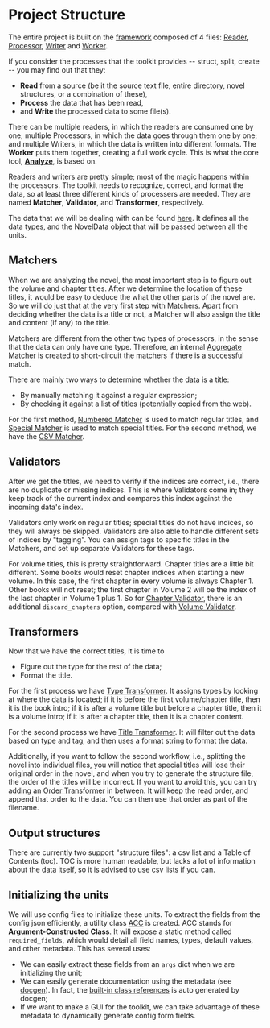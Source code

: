 # Project Structure

The entire project is built on the [framework](/framework) composed of 4 files: [Reader](/framework/reader.py), [Processor](/framework/processor.py), [Writer](/framework/writer.py) and [Worker](/framework/worker.py).

If you consider the processes that the toolkit provides -- struct, split, create -- you may find out that they:

- **Read** from a source (be it the source text file, entire directory, novel structures, or a combination of these),
- **Process** the data that has been read,
- and **Write** the processed data to some file(s).

There can be multiple readers, in which the readers are consumed one by one; multiple Processors, in which the data goes through them one by one; and multiple Writers, in which the data is written into different formats. The **Worker** puts them together, creating a full work cycle. This is what the core tool, [**Analyze**](/toolkit/analyze_novel.py), is based on.

Readers and writers are pretty simple; most of the magic happens within the processors. The toolkit needs to recognize, correct, and format the data, so at least three different kinds of processers are needed. They are named **Matcher**, **Validator**, and **Transformer**, respectively.

The data that we will be dealing with can be found [here](common/data.py). It defines all the data types, and the NovelData object that will be passed between all the units.

## Matchers

When we are analyzing the novel, the most important step is to figure out the volume and chapter titles. After we determine the location of these titles, it would be easy to deduce the what the other parts of the novel are. So we will do just that at the very first step with Matchers. Apart from deciding whether the data is a title or not, a Matcher will also assign the title and content (if any) to the title.

Matchers are different from the other two types of processors, in the sense that the data can only have one type. Therefore, an internal [Aggregate Matcher](/processors/matchers/aggregate_matcher.py) is created to short-circuit the matchers if there is a successful match.

There are mainly two ways to determine whether the data is a title:

- By manually matching it against a regular expression;
- By checking it against a list of titles (potentially copied from the web).

For the first method, [Numbered Matcher](/processors/matchers/numbered_matcher.py) is used to match regular titles, and [Special Matcher](/processors/matchers/special_matcher.py) is used to match special titles. For the second method, we have the [CSV Matcher](/processors/matchers/csv_matcher.py).

## Validators

After we get the titles, we need to verify if the indices are correct, i.e., there are no duplicate or missing indices. This is where Validators come in; they keep track of the current index and compares this index against the incoming data's index.

Validators only work on regular titles; special titles do not have indices, so they will always be skipped. Validators are also able to handle different sets of indices by "tagging". You can assign tags to specific titles in the Matchers, and set up separate Validators for these tags.

For volume titles, this is pretty straightforward. Chapter titles are a little bit different. Some books would reset chapter indices when starting a new volume. In this case, the first chapter in every volume is always Chapter 1. Other books will not reset; the first chapter in Volume 2 will be the index of the last chapter in Volume 1 plus 1. So for [Chapter Validator](/processors/validators/chapter_validator.py), there is an additional `discard_chapters` option, compared with [Volume Validator](/processors/validators/volume_validator.py).

## Transformers

Now that we have the correct titles, it is time to

- Figure out the type for the rest of the data;
- Format the title.

For the first process we have [Type Transformer](/processors/transformers/type_transformer.py). It assigns types by looking at where the data is located; if it is before the first volume/chapter title, then it is the book intro; if it is after a volume title but before a chapter title, then it is a volume intro; if it is after a chapter title, then it is a chapter content.

For the second process we have [Title Transformer](/processors/transformers/title_transformer.py). It will filter out the data based on type and tag, and then uses a format string to format the data.

Additionally, if you want to follow the second workflow, i.e., splitting the novel into individual files, you will notice that special titles will lose their original order in the novel, and when you try to generate the structure file, the order of the titles will be incorrect. If you want to avoid this, you can try adding an [Order Transformer](/processors/transformers/order_transformer.py) in between. It will keep the read order, and append that order to the data. You can then use that order as part of the filename.

## Output structures

There are currently two support "structure files": a csv list and a Table of Contents (toc). TOC is more human readable, but lacks a lot of information about the data itself, so it is advised to use csv lists if you can.

## Initializing the units

We will use config files to initialize these units. To extract the fields from the config json efficiently, a utility class [ACC](/common/acc.py) is created. ACC stands for **Argument-Constructed Class**. It will expose a static method called `required_fields`, which would detail all field names, types, default values, and other metadata. This has several uses:

- We can easily extract these fields from an `args` dict when we are initializing the unit;
- We can easily generate documentation using the metadata (see [docgen](/toolkit/generate_docs.py)). In fact, the [built-in class references](/docs/references.md) is auto generated by docgen;
- If we want to make a GUI for the toolkit, we can take advantage of these metadata to dynamically generate config form fields.
